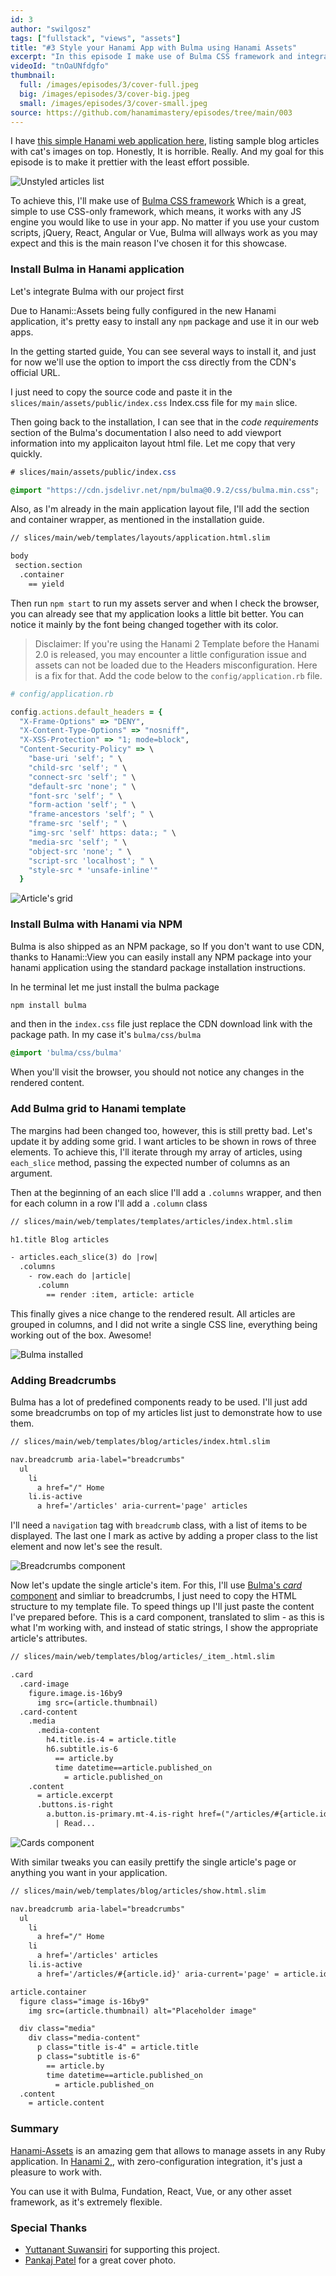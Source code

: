 ```yaml
---
id: 3
author: "swilgosz"
tags: ["fullstack", "views", "assets"]
title: "#3 Style your Hanami App with Bulma using Hanami Assets"
excerpt: "In this episode I make use of Bulma CSS framework and integrate it with Hanami 2.0 application to prettify it with the least effort possible."
videoId: "tnOaUNfdgfo"
thumbnail:
  full: /images/episodes/3/cover-full.jpeg
  big: /images/episodes/3/cover-big.jpeg
  small: /images/episodes/3/cover-small.jpeg
source: https://github.com/hanamimastery/episodes/tree/main/003
---
```


I have [this simple Hanami web application here](/episodes/2-listing-articles-with-hanami-view), listing sample blog articles with cat's images on top. Honestly, It is horrible. Really. And my goal for this episode is to make it prettier with the least effort possible.

![Unstyled articles list](/images/episodes/3/unstyled.png)

To achieve this, I'll make use of [Bulma CSS framework](https://bulma.io/) Which is a great, simple to use CSS-only framework, which means, it works with any JS engine you would like to use in your app. No matter if you use your custom scripts, jQuery, React, Angular or Vue, Bulma will allways work as you may expect and this is the main reason I've chosen it for this showcase.

### Install Bulma in Hanami application

Let's integrate Bulma with our project first

Due to Hanami::Assets being fully configured in the new Hanami application, it's pretty easy to install any `npm` package and use it in our web apps.

In the getting started guide, You can see several ways to install it, and just for now we'll use the option to import the css directly from the CDN's official URL.

I just need to copy the source code and paste it in the `slices/main/assets/public/index.css` Index.css file for my `main` slice.

Then going back to the installation, I can see that in the _code requirements_ section of the Bulma's documentation I also need to add viewport information into my applicaiton layout html file. Let me copy that very quickly.

```css
# slices/main/assets/public/index.css

@import "https://cdn.jsdelivr.net/npm/bulma@0.9.2/css/bulma.min.css";
```

Also, as I'm already in the main application layout file, I'll add the section and container wrapper, as mentioned in the installation guide.

```html
// slices/main/web/templates/layouts/application.html.slim

body
 section.section
  .container
    == yield
```


Then run `npm start` to run my assets server and when I check the browser, you can already see that my application looks a little bit better. You can notice it mainly by the font being changed together with its color.

> Disclaimer: If you're using the Hanami 2 Template before the Hanami 2.0 is released, you may encounter a little configuration issue and assets can not be loaded due to the Headers misconfiguration. Here is a fix for that. Add the code below to the `config/application.rb` file.

```ruby
# config/application.rb

config.actions.default_headers = {
  "X-Frame-Options" => "DENY",
  "X-Content-Type-Options" => "nosniff",
  "X-XSS-Protection" => "1; mode=block",
  "Content-Security-Policy" => \
    "base-uri 'self'; " \
    "child-src 'self'; " \
    "connect-src 'self'; " \
    "default-src 'none'; " \
    "font-src 'self'; " \
    "form-action 'self'; " \
    "frame-ancestors 'self'; " \
    "frame-src 'self'; " \
    "img-src 'self' https: data:; " \
    "media-src 'self'; " \
    "object-src 'none'; " \
    "script-src 'localhost'; " \
    "style-src * 'unsafe-inline'"
  }
```

![Article's grid](/images/episodes/3/bulma-installed.png)


### Install Bulma with Hanami via NPM

Bulma is also shipped as an NPM package, so If you don't want to use CDN, thanks to Hanami::View you can easily install any NPM package into your hanami application using the standard package installation instructions.

In he terminal let me just install the bulma package

```bash
npm install bulma
```

and then in the `index.css` file just replace the CDN download link with the package path. In my case it's `bulma/css/bulma`

```css
@import 'bulma/css/bulma'
```

When you'll visit the browser, you should not notice any changes in the rendered content.

### Add Bulma grid to Hanami template

The margins had been changed too, however, this is still pretty bad. Let's update it by adding some grid. I want articles to be shown in rows of three elements. To achieve this, I'll iterate through my array of articles, using `each_slice` method, passing the expected number of columns as an argument.

Then at the beginning of an each slice I'll add a `.columns` wrapper, and then for each column in a row I'll add a `.column` class

```html
// slices/main/web/templates/templates/articles/index.html.slim

h1.title Blog articles

- articles.each_slice(3) do |row|
  .columns
    - row.each do |article|
      .column
        == render :item, article: article
```

This finally gives a nice change to the rendered result. All articles are grouped in columns, and I did not write a single CSS line, everything being working out of the box. Awesome!

![Bulma installed](/images/episodes/3/grid.png)


### Adding Breadcrumbs

Bulma has a lot of predefined components ready to be used. I'll just add some breadcrumbs on top of my articles list just to demonstrate how to use them.

```html
// slices/main/web/templates/blog/articles/index.html.slim

nav.breadcrumb aria-label="breadcrumbs"
  ul
    li
      a href="/" Home
    li.is-active
      a href='/articles' aria-current='page' articles
```

I'll need a `navigation` tag with `breadcrumb` class, with a list of items to be displayed. The last one I mark as active by adding a proper class to the list element and now let's see the result.

![Breadcrumbs component](/images/episodes/3/breadcrumbs.png)

Now let's update the single article's item. For this, I'll use [Bulma's _card_ component](https://bulma.io/documentation/components/card/) and simliar to breadcrumbs, I just need to copy the HTML structure to my template file. To speed things up I'll just paste the content I've prepared before. This is a card component, translated to slim - as this is what I'm working with, and instead of static strings, I show the appropriate article's attributes.

```html
// slices/main/web/templates/blog/articles/_item_.html.slim

.card
  .card-image
    figure.image.is-16by9
      img src=(article.thumbnail)
  .card-content
    .media
      .media-content
        h4.title.is-4 = article.title
        h6.subtitle.is-6
          == article.by
          time datetime==article.published_on
            = article.published_on
    .content
      = article.excerpt
      .buttons.is-right
        a.button.is-primary.mt-4.is-right href=("/articles/#{article.id}")
          | Read...
```

![Cards component](/images/episodes/3/cards.png)

With similar tweaks you can easily prettify the single article's page or anything you want in your application.

```html
// slices/main/web/templates/blog/articles/show.html.slim

nav.breadcrumb aria-label="breadcrumbs"
  ul
    li
      a href="/" Home
    li
      a href='/articles' articles
    li.is-active
      a href='/articles/#{article.id}' aria-current='page' = article.id

article.container
  figure class="image is-16by9"
    img src=(article.thumbnail) alt="Placeholder image"

  div class="media"
    div class="media-content"
      p class="title is-4" = article.title
      p class="subtitle is-6"
        == article.by
        time datetime==article.published_on
          = article.published_on
  .content
    = article.content

```

### Summary

[Hanami-Assets](https://github.com/hanami/assets) is an amazing gem that allows to manage assets in any Ruby application. In [Hanami 2,](https://hanamirb.org), with zero-configuration integration, it's just a pleasure to work with.

You can use it with Bulma, Fundation, React, Vue, or any other asset framework, as it's extremely flexible.

### Special Thanks

- [Yuttanant Suwansiri](https://github.com/armgit5) for supporting this project.
- [Pankaj Patel](https://unsplash.com/@pankajpatel) for a great cover photo.
